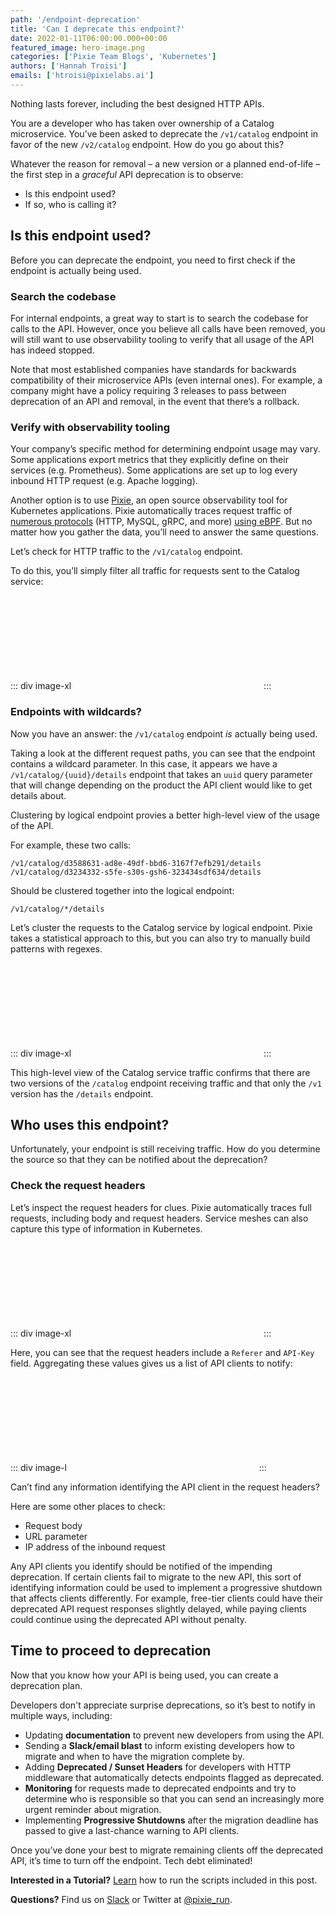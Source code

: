 ```yaml
---
path: '/endpoint-deprecation'
title: 'Can I deprecate this endpoint?'
date: 2022-01-11T06:00:00.000+00:00
featured_image: hero-image.png
categories: ['Pixie Team Blogs', 'Kubernetes']
authors: ['Hannah Troisi']
emails: ['htroisi@pixielabs.ai']
---
```


Nothing lasts forever, including the best designed HTTP APIs.

You are a developer who has taken over ownership of a Catalog microservice. You’ve been asked to deprecate the `/v1/catalog` endpoint in favor of the new `/v2/catalog` endpoint. How do you go about this?

Whatever the reason for removal – a new version or a planned end-of-life – the first step in a _graceful_ API deprecation is to observe:

- Is this endpoint used?
- If so, who is calling it?

## Is this endpoint used?

Before you can deprecate the endpoint, you need to first check if the endpoint is actually being used.

### Search the codebase

For internal endpoints, a great way to start is to search the codebase for calls to the API. However, once you believe all calls have been removed, you will still want to use observability tooling to verify that all usage of the API has indeed stopped.

Note that most established companies have standards for backwards compatibility of their microservice APIs (even internal ones). For example, a company might have a policy requiring 3 releases to pass between deprecation of an API and removal, in the event that there’s a rollback.

### Verify with observability tooling

Your company’s specific method for determining endpoint usage may vary. Some applications export metrics that they explicitly define on their services (e.g. Prometheus). Some applications are set up to log every inbound HTTP request (e.g. Apache logging).

Another option is to use [Pixie](https://github.com/pixie-io/pixie), an open source observability tool for Kubernetes applications. Pixie automatically traces request traffic of [numerous protocols](https://docs.px.dev/about-pixie/data-sources/) (HTTP, MySQL, gRPC, and more) [using eBPF](https://docs.px.dev/about-pixie/pixie-ebpf/). But no matter how you gather the data, you’ll need to answer the same questions.

Let’s check for HTTP traffic to the `/v1/catalog` endpoint.

To do this, you’ll simply filter all traffic for requests sent to the Catalog service:

::: div image-xl
<svg title='Output of a PxL script showing all HTTP/2 traffic sent to a specific service.' src='service-traffic.png' />
:::

### Endpoints with wildcards?

Now you have an answer: the  `/v1/catalog` endpoint _is_ actually being used.

Taking a look at the different request paths, you can see that the endpoint contains a wildcard parameter. In this case, it appears we have a `/v1/catalog/{uuid}/details` endpoint that takes an `uuid` query parameter that will change depending on the product the API client would like to get details about.

Clustering by logical endpoint provies a better high-level view of the usage of the API.

For example, these two calls:

```
/v1/catalog/d3588631-ad8e-49df-bbd6-3167f7efb291/details
/v1/catalog/d3234332-s5fe-s30s-gsh6-323434sdf634/details
```

Should be clustered together into the logical endpoint:

```
/v1/catalog/*/details
```

Let’s cluster the requests to the Catalog service by logical endpoint. Pixie takes a statistical approach to this, but you can also try to manually build patterns with regexes.

::: div image-xl
<svg title='Output of PxL script showing all endpoints for a specific service, with high-level latency, error and throughput statistics.' src='service-endpoint-summary.png' />
:::

This high-level view of the Catalog service traffic confirms that there are two versions of the `/catalog` endpoint receiving traffic and that only the `/v1` version has the `/details` endpoint.

## Who uses this endpoint?

Unfortunately, your endpoint is still receiving traffic. How do you determine the source so that they can be notified about the deprecation?

### Check the request headers

Let’s inspect the request headers for clues. Pixie automatically traces full requests, including body and request headers. Service meshes can also capture this type of information in Kubernetes.

::: div image-xl
<svg title='Output of a PxL script showing all HTTP/2 traffic to a specific endpoint (with the request headers expanded in JSON form).' src='request-headers.png' />
:::

Here, you can see that the request headers include a `Referer` and `API-Key` field. Aggregating these values gives us a list of API clients to notify:

::: div image-l
<svg title='Output of a PxL script listing unique values for the request header `Referer` and `API-Key` fields.' src='req-header-values.png' />
:::

Can’t find any information identifying the API client in the request headers?

Here are some other places to check:

- Request body
- URL parameter
- IP address of the inbound request

Any API clients you identify should be notified of the impending deprecation. If certain clients fail to migrate to the new API, this sort of identifying information could be used to implement a progressive shutdown that affects clients differently. For example, free-tier clients could have their deprecated API request responses slightly delayed, while paying clients could continue using the deprecated API without penalty.

## Time to proceed to deprecation

Now that you know how your API is being used, you can create a deprecation plan.

Developers don't appreciate surprise deprecations, so it’s best to notify in multiple ways, including:

- Updating **documentation** to prevent new developers from using the API.
- Sending a **Slack/email blast** to inform existing developers how to migrate and when to have the migration complete by.
- Adding **Deprecated / Sunset Headers** for developers with HTTP middleware that automatically detects endpoints flagged as deprecated.
- **Monitoring** for requests made to deprecated endpoints and try to determine who is responsible so that you can send an increasingly more urgent reminder about migration.
- Implementing **Progressive Shutdowns** after the migration deadline has passed to give a last-chance warning to API clients.

Once you’ve done your best to migrate remaining clients off the deprecated API, it’s time to turn off the endpoint. Tech debt eliminated!

**Interested in a Tutorial?** [Learn](https://github.com/pixie-io/pixie-demos/endpoint-deprecation) how to run the scripts included in this post.

**Questions?** Find us on [Slack](https://slackin.px.dev/) or Twitter at [@pixie_run](https://twitter.com/pixie_run).
